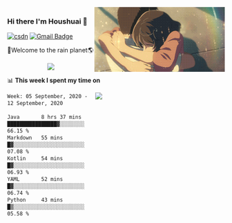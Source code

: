 <img  align='right' height="150" src="https://github.com/LikeRainDay/LikeRainDay/blob/master/pic/img_rain_1.gif?raw=true">



### Hi there I'm Houshuai :lemon:

[![csdn](https://img.shields.io/badge/-csdn-c14438?style=flat-square&logo=c&logoColor=white)](https://blog.csdn.net/qq_15807167)
[![Gmail Badge](https://img.shields.io/badge/-gmail-c14438?style=flat-square&logo=Gmail&logoColor=white&link=mailto:houshuai0816@gmail.com)](mailto:houshuai0816@gmail.com)

🚀Welcome to the rain planet🌎

<center>
<img align='center'  src="https://source.unsplash.com/random/1200x600">
</center>

📊 **This week I spent my time on**

<img align='right'   width="300" src="https://github-readme-stats.vercel.app/api?username=LikeRainDay&show_icons=true&title_color=fff&icon_color=79ff97&text_color=9f9f9f&bg_color=151515">

<!--START_SECTION:waka-->
```text
Week: 05 September, 2020 - 12 September, 2020

Java       8 hrs 37 mins   ████████████████▓░░░░░░░░   66.15 % 
Markdown   55 mins         █▓░░░░░░░░░░░░░░░░░░░░░░░   07.08 % 
Kotlin     54 mins         █▓░░░░░░░░░░░░░░░░░░░░░░░   06.93 % 
YAML       52 mins         █▓░░░░░░░░░░░░░░░░░░░░░░░   06.74 % 
Python     43 mins         █▒░░░░░░░░░░░░░░░░░░░░░░░   05.58 % 
```
<!--END_SECTION:waka-->
